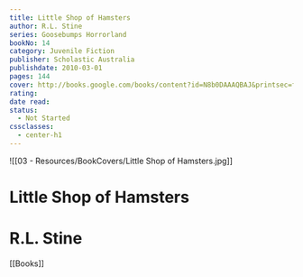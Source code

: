 ```yaml
---
title: Little Shop of Hamsters
author: R.L. Stine
series: Goosebumps Horrorland
bookNo: 14
category: Juvenile Fiction
publisher: Scholastic Australia
publishdate: 2010-03-01
pages: 144
cover: http://books.google.com/books/content?id=N8b0DAAAQBAJ&printsec=frontcover&img=1&zoom=1&source=gbs_api
rating: 
date read: 
status:
  - Not Started
cssclasses:
  - center-h1
---
```

![[03 - Resources/BookCovers/Little Shop of Hamsters.jpg]]
# Little Shop of Hamsters
# R.L. Stine





[[Books]]